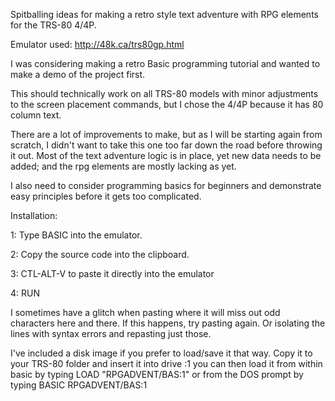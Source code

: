 Spitballing ideas for making a retro style text adventure with RPG elements for the TRS-80 4/4P.


Emulator used: http://48k.ca/trs80gp.html

I was considering making a retro Basic programming tutorial and wanted to make a demo of the project first.

This should technically work on all TRS-80 models with minor adjustments to the screen placement commands, but I chose the 4/4P because it has 80 column text.

There are a lot of improvements to make, but as I will be starting again from scratch, I didn't want to take this one too far down the road before throwing it out. Most of the text adventure logic is in place, yet new data needs to be added; and the rpg elements are mostly lacking as yet.

I also need to consider programming basics for beginners and demonstrate easy principles before it gets too complicated.


Installation:

1: Type BASIC into the emulator.

2: Copy the source code into the clipboard.

3: CTL-ALT-V to paste it directly into the emulator

4: RUN


I sometimes have a glitch when pasting where it will miss out odd characters here and there. If this happens, try pasting again. Or isolating the lines with syntax errors and repasting just those.

I've included a disk image if you prefer to load/save it that way. Copy it to your TRS-80 folder and insert it into drive :1
you can then load it from within basic by typing LOAD "RPGADVENT/BAS:1" or from the DOS prompt by typing BASIC RPGADVENT/BAS:1

